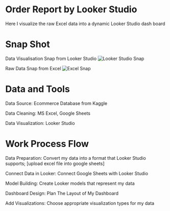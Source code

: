 # Order Report by Looker Studio 
Here I visualize the raw Excel data into a dynamic Looker Studio dash board

# Snap Shot
Data Visualisation Snap from Looker Studio
![Looker Studio Snap](https://github.com/delight-byte/project-01/assets/147815073/59265f86-fb95-4eba-97e4-c9acbbb9c16c)

Raw Data Snap from Excel
![Excel Snap](https://github.com/delight-byte/project-01/assets/147815073/c1bd6e44-980e-4419-8f2b-8ff5a60dd13c)

# Data and Tools
Data Source: Ecommerce Database from Kaggle 

Data Cleaning: MS Excel, Google Sheets

Data Visualization: Looker Studio

# Work Process Flow
Data Preparation: Convert my data into a format that Looker Studio supports; [upload excel file into google sheets]

Connect Data in Looker: Connect Google Sheets with Looker Studio

Model Building: Create Looker models that represent my data

Dashboard Design: Plan The Layout of My Dashboard

Add Visualizations: Choose appropriate visualization types for my data




